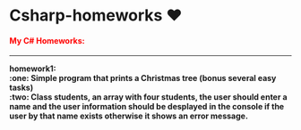 # Csharp-homeworks ❤️️
<b><h4 style="color:red;">My C# Homeworks:</h4> <b>
<hr>
homework1: </br>
:one: Simple program that prints a Christmas tree
(bonus several easy tasks)
 </br>
:two: Class students, an array with four students, the user should enter a name and the user information should be desplayed in the console if the user by that name exists otherwise it shows an error message.


